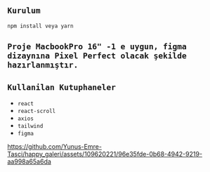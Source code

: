 ## `Kurulum`

```
npm install veya yarn
```
## `Proje MacbookPro 16" -1 e uygun, figma dizaynına Pixel Perfect olacak şekilde hazırlanmıştır.`

## `Kullanilan Kutuphaneler`

- `react`
- `react-scroll`
- `axios`
- `tailwind`
- `figma`

https://github.com/Yunus-Emre-Tasci/happy_galeri/assets/109620221/96e35fde-0b68-4942-9219-aa998a65a6da

